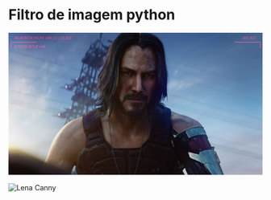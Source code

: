 # Filtro de imagem python

![you are breathtaking](you_are_breathtaking.jpg)

![Lena Canny](lena_result.png)
